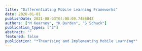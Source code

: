 ```yaml
---
title: "Differentiating Mobile Learning Frameworks"
date: 2020-01-01
publishDate: 2021-08-03T04:08:09.748884Z
authors: ["M Kearney", "K Burden", "S Schuck"]
publication_types: ["2"]
abstract: ""
featured: false
publication: "*Theorising and Implementing Mobile Learning*"
---
```


